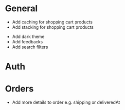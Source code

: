 # General
<!-- - Add functionality to view product images in fullscreen -->
- Add caching for shopping cart products
- Add stacking for shopping cart products
<!-- - Add loading & not found page -->
- Add dark theme
- Add feedbacks
- Add search filters

# Auth
<!-- - Email Verification -->
<!-- - Add 2FA -->
<!-- - Add reset password functionality -->
<!-- - Add user settings -->
<!-- - Add google oauth -->

# Orders
- Add more details to order e.g. shipping or deliveredAt